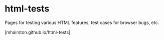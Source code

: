 html-tests
==========

Pages for testing various HTML features, test cases for browser bugs, etc.

[mhairston.github.io/html-tests]
